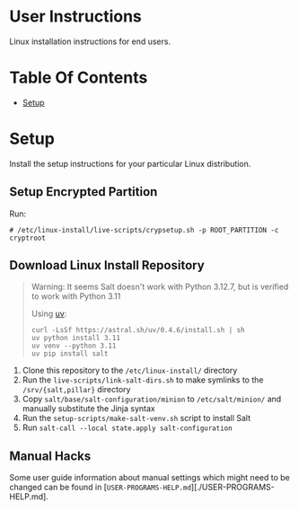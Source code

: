 # User Instructions
Linux installation instructions for end users.

# Table Of Contents
- [Setup](#setup)

# Setup
Install the setup instructions for your particular Linux distribution.

## Setup Encrypted Partition
Run:

```
# /etc/linux-install/live-scripts/crypsetup.sh -p ROOT_PARTITION -c cryptroot
```

## Download Linux Install Repository
> Warning: It seems Salt doesn't work with Python 3.12.7, but is verified to work with Python 3.11
> 
> Using [uv](https://docs.astral.sh/uv/):
> ```shell
> curl -LsSf https://astral.sh/uv/0.4.6/install.sh | sh
> uv python install 3.11
> uv venv --python 3.11
> uv pip install salt
> ```

1. Clone this repository to the `/etc/linux-install/` directory
2. Run the `live-scripts/link-salt-dirs.sh` to make symlinks to the `/srv/{salt,pillar}` directory
3. Copy `salt/base/salt-configuration/minion` to `/etc/salt/minion/` and manually substitute the Jinja syntax
4. Run the `setup-scripts/make-salt-venv.sh` script to install Salt
5. Run `salt-call --local state.apply salt-configuration`

## Manual Hacks
Some user guide information about manual settings which might need to be changed can be found in [`USER-PROGRAMS-HELP.md`][./USER-PROGRAMS-HELP.md].
